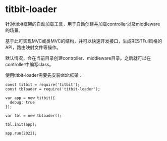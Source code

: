 # titbit-loader

针对titbit框架的自动加载工具，用于自动创建并加载controller以及middleware的场景。

基于此可实现MVC或类MVC的结构，并可以快速开发接口，生成RESTFul风格的API，路由映射文件等操作。

默认情况，会在当前目录创建controller、middleware目录。之后就可以在controller中编写class。

使用titbit-loader需要先安装titbit框架：

```
const titbit = require('titbit');
const tbloader = require('titbit-loader');

var app = new titbit({
  debug: true        
});

var tbl = new tbloader();

tbl.init(app);

app.run(2022);

```

